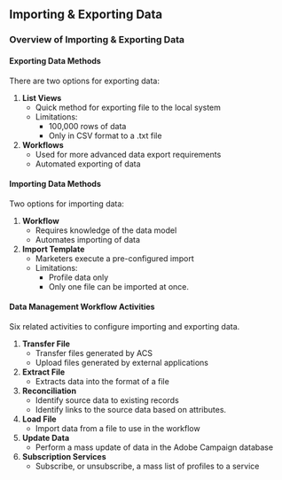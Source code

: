 ## Importing & Exporting Data

### Overview of Importing & Exporting Data

#### Exporting Data Methods
There are two options for exporting data:
1. **List Views**
    - Quick method for exporting file to the local system
    - Limitations:
      - 100,000 rows of data
      - Only in CSV format to a .txt file
2. **Workflows**
   - Used for more advanced data export requirements
   - Automated exporting of data

#### Importing Data Methods
Two options for importing data:
1. **Workflow**
   - Requires knowledge of the data model
   - Automates importing of data
2. **Import Template**
   - Marketers execute a pre-configured import
   - Limitations:
     - Profile data only
     - Only one file can be imported at once.

#### Data Management Workflow Activities
Six related activities to configure importing and exporting data.
1. **Transfer File**
   - Transfer files generated by ACS
   - Upload files generated by external applications
2. **Extract File**
   - Extracts data into the format of a file
3. **Reconciliation**
   - Identify source data to existing records
   - Identify links to the source data based on attributes.
4. **Load File**
   - Import data from a file to use in the workflow
5. **Update Data**
   - Perform a mass update of data in the Adobe Campaign database
6. **Subscription Services**
   - Subscribe, or unsubscribe, a mass list of profiles to a service